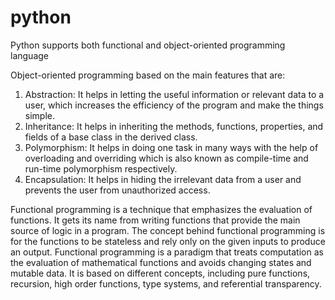 # python

 Python supports both functional and object-oriented programming language

Object-oriented programming based on the main features that are: 
1. Abstraction: It helps in letting the useful information or relevant data to a user, which increases the efficiency of the program and make the things simple.
2. Inheritance: It helps in inheriting the methods, functions, properties, and fields of a base class in the derived class. 
3. Polymorphism: It helps in doing one task in many ways with the help of overloading and overriding which is also known as compile-time and run-time polymorphism respectively. 
4. Encapsulation: It helps in hiding the irrelevant data from a user and prevents the user from unauthorized access.

Functional programming is a technique that emphasizes the evaluation of functions. It gets its name from writing functions that provide the main source of logic in a program. The concept behind functional programming is for the functions to be stateless and rely only on the given inputs to produce an output. Functional programming is a paradigm that treats computation as the evaluation of mathematical functions and avoids changing states and mutable data. It is based on different concepts, including pure functions, recursion, high order functions, type systems, and referential transparency.
